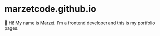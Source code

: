 # marzetcode.github.io
🤘
Hi! My name is Marzet. I'm a frontend developer and this is my portfolio pages.
